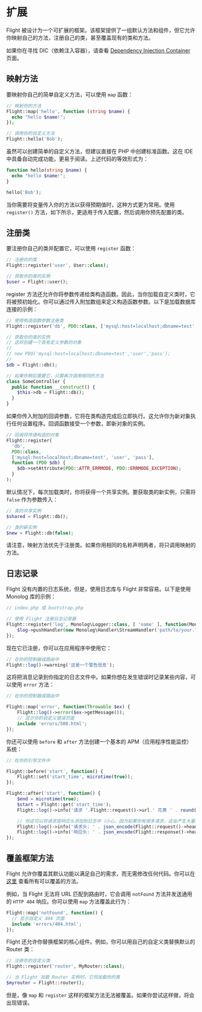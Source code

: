 # 扩展

Flight 被设计为一个可扩展的框架。该框架提供了一组默认方法和组件，但它允许你映射自己的方法，注册自己的类，甚至覆盖现有的类和方法。

如果你在寻找 DIC（依赖注入容器），请查看 [Dependency Injection Container](dependency-injection-container) 页面。

## 映射方法

要映射你自己的简单自定义方法，可以使用 `map` 函数：

```php
// 映射你的方法
Flight::map('hello', function (string $name) {
  echo "hello $name!";
});

// 调用你的自定义方法
Flight::hello('Bob');
```

虽然可以创建简单的自定义方法，但建议直接在 PHP 中创建标准函数。这在 IDE 中具备自动完成功能，更易于阅读。上述代码的等效形式为：

```php
function hello(string $name) {
  echo "hello $name!";
}

hello('Bob');
```

当你需要将变量传入你的方法以获得预期值时，这种方式更为常用。使用 `register()` 方法，如下所示，更适用于传入配置，然后调用你预先配置的类。

## 注册类

要注册你自己的类并配置它，可以使用 `register` 函数：

```php
// 注册你的类
Flight::register('user', User::class);

// 获取你的类的实例
$user = Flight::user();
```

register 方法还允许你将参数传递给类构造函数。因此，当你加载自定义类时，它将被预初始化。你可以通过传入附加数组来定义构造函数参数。以下是加载数据库连接的示例：

```php
// 使用构造函数参数注册类
Flight::register('db', PDO::class, ['mysql:host=localhost;dbname=test', 'user', 'pass']);

// 获取你的类的实例
// 这将创建一个具有定义参数的对象
//
// new PDO('mysql:host=localhost;dbname=test','user','pass');
//
$db = Flight::db();

// 如果你稍后需要它，只需再次调用相同的方法
class SomeController {
  public function __construct() {
	$this->db = Flight::db();
  }
}
```

如果你传入附加的回调参数，它将在类构造完成后立即执行。这允许你为新对象执行任何设置程序。回调函数接受一个参数，即新对象的实例。

```php
// 回调将传递构造的对象
Flight::register(
  'db',
  PDO::class,
  ['mysql:host=localhost;dbname=test', 'user', 'pass'],
  function (PDO $db) {
    $db->setAttribute(PDO::ATTR_ERRMODE, PDO::ERRMODE_EXCEPTION);
  }
);
```

默认情况下，每次加载类时，你将获得一个共享实例。要获取类的新实例，只需将 `false` 作为参数传入：

```php
// 类的共享实例
$shared = Flight::db();

// 类的新实例
$new = Flight::db(false);
```

请注意，映射方法优先于注册类。如果你用相同的名称声明两者，将只调用映射的方法。

## 日志记录

Flight 没有内置的日志系统，但是，使用日志库与 Flight 非常容易。以下是使用 Monolog 库的示例：

```php
// index.php 或 bootstrap.php

// 使用 Flight 注册日志记录器
Flight::register('log', Monolog\Logger::class, [ 'name' ], function(Monolog\Logger $log) {
    $log->pushHandler(new Monolog\Handler\StreamHandler('path/to/your.log', Monolog\Logger::WARNING));
});
```

现在它已注册，你可以在应用程序中使用它：

```php
// 在你的控制器或路由中
Flight::log()->warning('这是一个警告信息');
```

这将把消息记录到你指定的日志文件中。如果你想在发生错误时记录某些内容，可以使用 `error` 方法：

```php
// 在你的控制器或路由中

Flight::map('error', function(Throwable $ex) {
	Flight::log()->error($ex->getMessage());
	// 显示你的自定义错误页面
	include 'errors/500.html';
});
```

你还可以使用 `before` 和 `after` 方法创建一个基本的 APM（应用程序性能监控）系统：

```php
// 在你的引导文件中

Flight::before('start', function() {
	Flight::set('start_time', microtime(true));
});

Flight::after('start', function() {
	$end = microtime(true);
	$start = Flight::get('start_time');
	Flight::log()->info('请求 '.Flight::request()->url.' 花费 ' . round($end - $start, 4) . ' 秒');

	// 你还可以将请求或响应头添加到日志中（小心，因为如果你有很多请求，这会产生大量数据）
	Flight::log()->info('请求头: ' . json_encode(Flight::request()->headers));
	Flight::log()->info('响应头: ' . json_encode(Flight::response()->headers));
});
```

## 覆盖框架方法

Flight 允许你覆盖其默认功能以满足自己的需求，而无需修改任何代码。你可以在 [这里](/learn/api) 查看所有可以覆盖的方法。

例如，当 Flight 无法将 URL 匹配到路由时，它会调用 `notFound` 方法并发送通用的 `HTTP 404` 响应。你可以使用 `map` 方法覆盖此行为：

```php
Flight::map('notFound', function() {
  // 显示自定义 404 页面
  include 'errors/404.html';
});
```

Flight 还允许你替换框架的核心组件。例如，你可以用自己的自定义类替换默认的 Router 类：

```php
// 注册你的自定义类
Flight::register('router', MyRouter::class);

// 当 Flight 加载 Router 实例时，它将加载你的类
$myrouter = Flight::router();
```

但是，像 `map` 和 `register` 这样的框架方法无法被覆盖。如果你尝试这样做，将会出现错误。